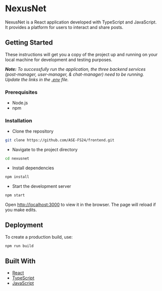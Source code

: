 # NexusNet

NexusNet is a React application developed with TypeScript and JavaScript. It provides a platform for users to interact and share posts.

## Getting Started

These instructions will get you a copy of the project up and running on your local machine for development and testing purposes.

***Note:*** *To successfully run the application, the three backend services (post-manager, user-manager, & chat-manager) need to be running. Update the links in the [.env](./.env) file.*


### Prerequisites

- Node.js
- npm

### Installation

- Clone the repository
```bash
git clone https://github.com/ASE-FS24/frontend.git
```

- Navigate to the project directory
```bash
cd nexusnet
```

- Install dependencies
```bash
npm install
```

- Start the development server
```bash
npm start
```

Open [http://localhost:3000](http://localhost:3000) to view it in the browser. The page will reload if you make edits.


## Deployment

To create a production build, use:

```bash
npm run build
```

## Built With

- [React](https://reactjs.org/)
- [TypeScript](https://www.typescriptlang.org/)
- [JavaScript](https://developer.mozilla.org/en-US/docs/Web/JavaScript)
